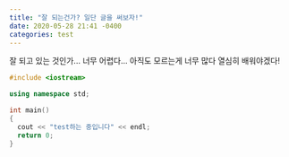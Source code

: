 ```yaml
---
title: "잘 되는건가? 일단 글을 써보자!"
date: 2020-05-28 21:41 -0400
categories: test
---
```

잘 되고 있는 것인가...
너무 어렵다...
아직도 모르는게 너무 많다
열심히 배워야겠다!

```c++
#include <iostream>

using namespace std;

int main()
{
  cout << "test하는 중입니다" << endl;
  return 0;
}
```

